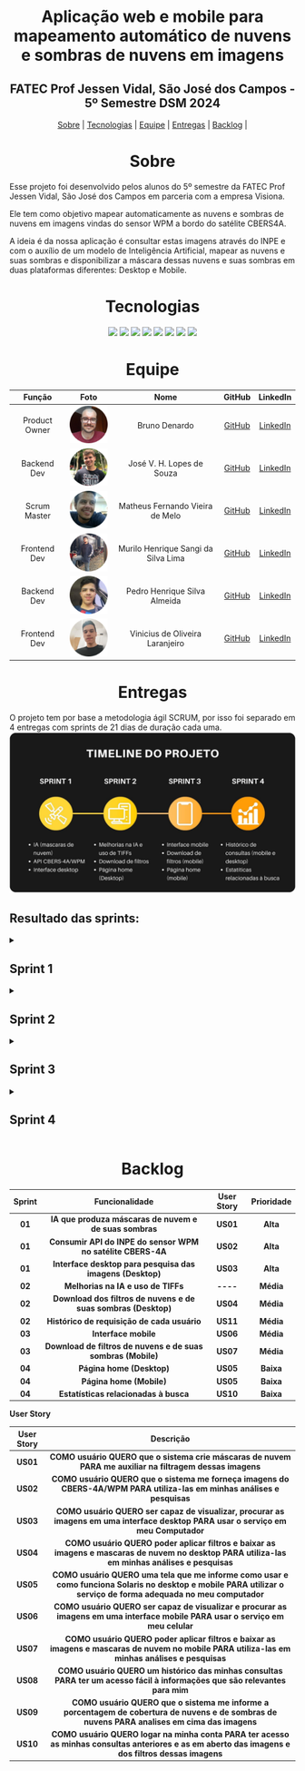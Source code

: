 <span id="topo"></span>

<h1 align="center">
Aplicação web e mobile para mapeamento automático de nuvens e sombras de nuvens em imagens
</h1>

<h2 align="center">
FATEC Prof Jessen Vidal, São José dos Campos - 5º Semestre DSM 2024
</h2>

<p align="center">
    <a href="#sobre">Sobre</a> | 
    <a href="#tecnologias">Tecnologias</a> |
    <a href="#equipe">Equipe</a> | 
    <a href="#entregas">Entregas</a> | 
    <a href="#backlog">Backlog</a> |
</p>

<span id="sobre"></span>
<h1 align="center">Sobre</h1>
<p>
Esse projeto foi desenvolvido pelos alunos do 5º semestre da FATEC Prof Jessen Vidal, São José dos Campos em parceria com a empresa Visiona.
</p>
<p>
Ele tem como objetivo mapear automaticamente as nuvens e sombras de nuvens em imagens vindas do sensor WPM a bordo do satélite CBERS4A.
</p>
<p>
A ideia é da nossa aplicação é consultar estas imagens através do INPE e com o auxílio de um modelo de Inteligência Artificial, mapear as nuvens e suas sombras e disponibilizar a máscara dessas nuvens e suas sombras em duas plataformas diferentes: Desktop e Mobile.
</p>

<span id="tecnologias"></span>
<h1 align="center">Tecnologias</h1>
<p align="center">
  <img src="https://img.shields.io/badge/python-%233776AB?style=for-the-badge&logo=Python&logoColor=white">
  <img src="https://img.shields.io/badge/node.js-%23339933?style=for-the-badge&logo=nodedotjs&logoColor=white">
  <img src="https://img.shields.io/badge/typescript-%233178C6?style=for-the-badge&logo=typescript&logoColor=white">
  <img src="https://img.shields.io/badge/react-%2361DAFB?style=for-the-badge&logo=react&logoColor=black">
  <img src="https://img.shields.io/badge/next.js-%23000000?style=for-the-badge&logo=nextdotjs&logoColor=white"> 
  <img src="https://img.shields.io/badge/tailwind_css-%2306B6D4?style=for-the-badge&logo=tailwindcss&logoColor=black">
  <img src="https://img.shields.io/badge/pytorch-%23EE4C2C?style=for-the-badge&logo=pytorch&logoColor=white">
  <img src="https://img.shields.io/badge/anaconda-%2344A833?style=for-the-badge&logo=anaconda&logoColor=white">
</p>

<span id="equipe"></span>
<h1 align="center">Equipe</h1>

  | Função | Foto | Nome | GitHub | LinkedIn |
  | :-: | :-: | :-: | :-: | :-: |
  | Product Owner | <img src="docs/images/fotoBruno.png" alt="Foto Bruno"> | Bruno Denardo  | [GitHub](https://github.com/brunodenardo) | [LinkedIn](https://www.linkedin.com/in/bruno-denardo/) |
  | Backend Dev | <img src="docs/images/fotoJose.png" alt="Foto Jose"> | José V. H. Lopes de Souza | [GitHub](https://github.com/HenningerJv) | [LinkedIn](https://www.linkedin.com/in/jose-victor-henninger-7661b928a/) |
  | Scrum Master | <img src="docs/images/fotoMatheus.png" alt="Foto Matheus"> | Matheus Fernando Vieira de Melo | [GitHub](https://github.com/Matheusfvm) | [LinkedIn](www.linkedin.com/in/matheusfvmelo) |
  | Frontend Dev | <img src="docs/images/fotoMurilo.png" alt="Foto Murilo"> | Murilo Henrique Sangi da Silva Lima | [GitHub](https://github.com/MuriloLima03) | [LinkedIn](https://www.linkedin.com/in/murilo-sangi-062780285/) |
  | Backend Dev | <img src="docs/images/fotoPedro.png" alt="Foto Pedro"> | Pedro Henrique Silva Almeida | [GitHub](https://github.com/PedroHSdeAlmeida) | [LinkedIn](https://www.linkedin.com/in/pedroalmeidadev/) |
  | Frontend Dev | <img src="docs/images/fotoVinicius.png" alt="Foto Vinícius"> | Vinicius de Oliveira Laranjeiro | [GitHub](https://github.com/vdlaranjeiro) | [LinkedIn](https://www.linkedin.com/in/vinicius-laranjeiro-296b371bb) |

<span id="entregas"></span>
<h1 align="center">Entregas</h1>
O projeto tem por base a metodologia ágil SCRUM, por isso foi separado em 4 entregas com sprints de 21 dias de duração cada uma.

<br />
<img src="docs\images\timelineSolaris.jpeg" alt="timeline">

<br />

<h2>Resultado das sprints:</h2>

<details>
<summary><h2>Sprint 1</h2></summary>
<br />
<p>Essa sprint teve como foco gerar um modelo de IA inicial e funcional para identificar as nuvens e suas sombras, no servidor responsável por consumir a API do INPE e no cliente que envia os dados da pesquisa para servidor e consome as imagens sem e com o filtro de nuvens vindas do servidor.</p>

<b>Sprint Backlog:<b>

| Sprint | Funcionalidade | Prioridade |
| :--:   | :-----------:  | :--------: |
| **01** | IA que produza máscaras de nuvem e de suas sombras | Alta |
| **01** | Consumir API do INPE do sensor WPM no satélite CBERS-4A | Alta |
| **01** | Interface desktop para pesquisa das imagens (Desktop)| Alta |


<b>Burndown:</b>

<img src="docs\sprint1\burndownGrafico.png">

<b>Tarefas:</b>

<p>O grupo optou pela organização das tarefas fazendo uso das User Story, tarefas e subtarefas.</p>
<p>Irei usar como exemplo a User Story relacionada com o serviço consumido pelo cliente, responsável por encaminhar as imagens pesquisadas na API do INPE para a IA e depois devolver as imagens e os filtros gerados pela IA para o cliente</p>

| Tipo | Descrição |
| :--:   | :-----------:  |
| **User Story**| COMO usuário QUERO que o sistema crie máscaras de nuvem PARA me auxiliar na filtragem dessas imagens |
| **SubTarefa** | BACK - Consumir API do INPE usando intervalo de tempo e localização |
| **Subtarefa** | BACK - Criar uma API que recebe as requisições do Cliente |
| **Subtarefa** | BACK - Criar uma lógica que envie a imagem de satélite para o modelo de IA e recepcione o resultado |
| **Subtarefa** | BACK - Estudar o parâmetro bbox para entender melhor como funciona a seleção das imagens na API do INPE |

<p>Houve também tarefas que não estavam relacionadas a nenhuma User Story. Um exemplo disso foram as tarefas de configuração de ambiente</p>

| Tipo | Descrição |
| :--:   | :-----------:  |
| **Tarefa** | BACK - Configurar e criar base para repositório backend |
| **Tarefa** | FRONT - Configurar e criar base para repositório web |

<p>Todas as tarefas podem ser consultadas clicando <a href = "https://docs.google.com/spreadsheets/d/1HTreSoiyFyLPOw225WGFWwoKD_gF4uPkpzrNhLRMcTw/edit?usp=sharing">aqui</a></p>
</details>

<details>
<summary><h2>Sprint 2</h2></summary>
<br />
<p>Nesta sprint tivemos como foco a mudança do tipo de imagem no treinamento do modelo, de thumbnail para tiff, na lógica de usuário e seu histórico de consulta e também no download da imagem.</p>

<b>Sprint Backlog:<b>

| Sprint | Funcionalidade | Prioridade |
| :--:   | :-----------:  | :--------: |
| **02** | Melhorias na IAe uso de TIFFs | Alta |
| **02** | Download de filtros | Alta |
| **02** | Histórico de requisições do Usuário | Média |


<b>Burndown:</b>

<img src="docs/sprint2/burndowSprint2.png">

<b>Tarefas:</b>

<p>O grupo optou pela organização das tarefas fazendo uso das User Story, tarefas e subtarefas.</p>
<p>Irei usar como exemplo a User Story relacionada com os downloads das imagens dos filtros</p>

| Tipo | Descrição |
| :--:   | :-----------:  |
| **User Story**| COMO usuário QUERO poder aplicar filtros e baixar as imagens e mascaras de nuvem no desktop PARA utiliza-las em minhas análises e pesquisas |
| **SubTarefa** | IA - Converter os filtros de saída do modelo de IA em vetor |
| **Subtarefa** | FRONT - Criar lógica que aplique e desaplique o filtro nas imagens no frontEnd |
| **Subtarefa** | BACK - Incluir o link para o download do tiff e outras propriedades adicionais na resposta para o front |
| **Subtarefa** | FRONT - Criar lógica e botão de download |

<p>Houve também tarefas que não estavam relacionadas a nenhuma User Story. Um exemplo disso foram as tarefas </p>

| Tipo | Descrição |
| :--:   | :-----------:  |
| **Tarefa** | IA - Montar um dataset a partir da api de tiff fusionado |
| **Tarefa** | IA - Passar a usar tiff na previsão |
| **Tarefa** | FRONT - Criar um modal para visualizar as imagens em um tamanho maior |

<p>Todas as tarefas podem ser consultadas clicando <a href = "https://docs.google.com/spreadsheets/d/1J3sLY49wz2yoR_3MJh6oMyfSYQd4llnLgy5uJMeMzGY/edit?usp=sharing">aqui</a></p>
</details>

<details>
<summary><h2>Sprint 3</h2></summary>
<br />
<p>Nesta sprint tivemos como foco a entrega do aplicativo, implementação do GeoJson, lógica de filas para gerenciar as requisições e melhorias na IA.</p>

<b>Sprint Backlog:<b>

| Sprint | Funcionalidade | Prioridade |
| :--:   | :-----------:  | :--------: |
| **03** | Plataforma mobile para aplicação | Alta |
| **03** | Download de filtros de nuvens e de suas sombras (Mobile) | Alta |
| **03** | Fila para geenciar as requisições | Média |
| **03** | Melhorias na IA | Média |


<b>Burndown:</b>

<img src="docs/sprint3/burndownSprint3.png">

<b>Tarefas:</b>

<p>O grupo optou pela organização das tarefas fazendo uso das User Story, tarefas e subtarefas.</p>
<p>Irei usar como exemplo a User Story relacionada ao mapa de consulta para a requisição da imagem no celular</p>

| Tipo | Descrição |
| :--:   | :-----------:  |
| **User Story**| COMO usuário QUERO ser capaz de visualizar e procurar as imagens em uma interface mobile PARA usar o serviço em meu celular |
| **SubTarefa** | MOBILE - Gerar coordenada bbox e criar formulário de requisição da api do backend |
| **Subtarefa** | MOBILE - Pegar as imagens que está no json enviado pelo backend e plota-las na tela |

<p>Houve também tarefas que não estavam relacionadas a nenhuma User Story. Um exemplo disso foram as tarefas </p>

| Tipo | Descrição |
| :--:   | :-----------:  |
| **Tarefa** | IA - Anotar 200 imagens para popular o datasert |
| **Tarefa** | IA - Treinar o modelo de IA para aprimorar as métricas do mesmo |

<p>Todas as tarefas podem ser consultadas clicando <a href = "https://docs.google.com/spreadsheets/d/1SxBlZXxWbLReSYaCczvpgzOGUwEeVA47uaAmONXoWso/edit?usp=sharing">aqui</a></p>
</details>

<details>
<summary><h2>Sprint 4</h2></summary>
<br />
<p>Nesta sprint o foco foi em entregar as estatísticas dos filtros, página home, deploy da aplicação e a documentação da API</p>

<b>Sprint Backlog:<b>

| Sprint | Funcionalidade | Prioridade |
| :--:   | :-----------:  | :--------: |
| **03** | Estatísticas dos filtros de fundo, nuvem e sombra de nuvem | Alta |
| **03** | Deploy da aplicação | Alta |
| **03** | Documentação da API | Média |
| **03** | Página home (Mobile e Desktop) | Baixa |

<b>Tarefas:</b>

<p>O grupo optou pela organização das tarefas fazendo uso das User Story, tarefas e subtarefas.</p>
<p>Irei usar como exemplo a User Story relacionada ao mapa de consulta para a requisição da imagem no celular</p>

| Tipo | Descrição |
| :--:   | :-----------:  |
| **User Story**| COMO usuário QUERO que o sistema me informe a porcentagem de cobertura de nuvens e de sombras de nuvens PARA analises em cima das imagens |
| **SubTarefa** | BACK - Alterar a estrutura do objeto que o serviço de Back-End recebe do modelo de IA e envia para o serviço de Front-End |
| **Subtarefa** | IA - Estatística de cobertura de nuvens e de sombras de nuvem |
| **Subtarefa** | FRONT - Alterar o Modal de visualização das máscaras de nuvens e sombras de nuvens para mostrar os dados das estatísticas de cada filtro |

<p>Houve também tarefas que não estavam relacionadas a nenhuma User Story. Um exemplo disso foram as tarefas </p>

| Tipo | Descrição |
| :--:   | :-----------:  |
| **Tarefa** | DEVOPS - Criar pipeline para automatizar o deploy das imagens no dockerhub |

<p>Todas as tarefas podem ser consultadas clicando <a href = "https://docs.google.com/spreadsheets/d/1EPe8SwGRVxc59Sm4GmKKZvjjQesKHVK9y2t-fz7iBCk/edit?usp=sharing">aqui</a></p>
</details>

<span id="backlog"></span>
<h1 align="center">Backlog</h1>

| Sprint | Funcionalidade | User Story | Prioridade |
| :--:   | :-----------:  | :--------: | :--------: |
| **01** | IA que produza máscaras de nuvem e de suas sombras | US01 | Alta |
| **01** | Consumir API do INPE do sensor WPM no satélite CBERS-4A | US02 | Alta |
| **01** | Interface desktop para pesquisa das imagens (Desktop) | US03 | Alta |
| **02** | Melhorias na IA e uso de TIFFs | ---- | Média |
| **02** | Download dos filtros de nuvens e de suas sombras (Desktop) | US04 | Média |
| **02** | Histórico de requisição de cada usuário | US11 | Média |
| **03** | Interface mobile | US06 | Média |
| **03** | Download de filtros de nuvens e de suas sombras (Mobile) | US07 | Média |
| **04** | Página home (Desktop) | US05 | Baixa |
| **04** | Página home (Mobile) | US05 | Baixa |
| **04** | Estatísticas relacionadas à busca | US10 | Baixa |

<b>User Story</b>

| User Story | Descrição |
| :--: | :-----------:  |
| US01 | COMO usuário QUERO que o sistema crie máscaras de nuvem PARA me auxiliar na filtragem dessas imagens |
| US02 | COMO usuário QUERO que o sistema me forneça imagens do CBERS-4A/WPM PARA utiliza-las em minhas análises e pesquisas |
| US03 | COMO usuário QUERO ser capaz de visualizar, procurar as imagens em uma interface desktop PARA usar o serviço em meu Computador |
| US04 | COMO usuário QUERO poder aplicar filtros e baixar as imagens e mascaras de nuvem no desktop PARA utiliza-las em minhas análises e pesquisas |
| US05 | COMO usuário QUERO uma tela que me informe como usar e como funciona Solaris no desktop e mobile PARA utilizar o serviço de forma adequada no meu computador |
| US06 | COMO usuário QUERO ser capaz de visualizar e procurar as imagens em uma interface mobile PARA usar o serviço em meu celular |
| US07 | COMO usuário QUERO poder aplicar filtros e baixar as imagens e mascaras de nuvem no mobile PARA utiliza-las em minhas análises e pesquisas |
| US08 | COMO usuário QUERO um histórico das minhas consultas PARA ter um acesso fácil à informações que são relevantes para mim |
| US09 | COMO usuário QUERO que o sistema me informe a porcentagem de cobertura de nuvens e de sombras de nuvens PARA analises em cima das imagens |
| US10 | COMO usuário QUERO logar na minha conta PARA ter acesso as minhas consultas anteriores e as em aberto das imagens e dos filtros dessas imagens |